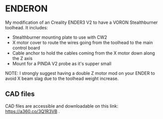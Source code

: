 # ENDERON
My modification of an Creality ENDER3 V2 to have a VORON Stealthburner toolhead. It includes:
- Stealthburner mounting plate to use with CW2
- X motor cover to route the wires going from the toolhead to the main control board
- Cable anchor to hold the cables coming from the X motor down along the Z axis
- Mount for a PINDA V2 probe as it's supper small

NOTE: I strongly suggest having a double Z motor mod on your ENDER to avoid X beam slag due to the toolhead weight increase.

## CAD files
CAD files are accessible and downloadable on this link: https://a360.co/3Q1R3VB .
